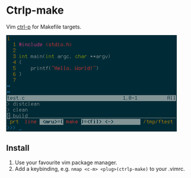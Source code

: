 # Ctrlp-make

Vim [ctrl-p](https://github.com/ctrlpvim/ctrlp.vim) for Makefile targets.

![screenshot](https://github.com/hirschsn/ctrlp-make/blob/master/screenshot.png)

## Install

1. Use your favourite vim package manager.
2. Add a keybinding, e.g. `nmap <c-m> <plug>(ctrlp-make)` to your .vimrc.

